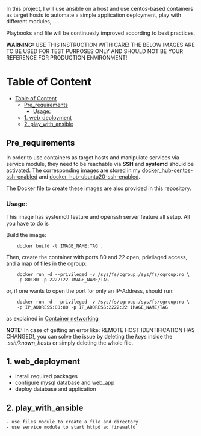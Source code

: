 In this project, I will use ansible on a host and use centos-based containers as target hosts to automate a simple application deployment, play with different modules, ....

Playbooks and file will be continuesly improved according to best practices. 


__WARNING:__ USE THIS INSTRUCTION WITH CARE! THE BELOW IMAGES ARE TO BE USED FOR TEST PURPOSES ONLY AND SHOULD NOT BE YOUR REFERENCE FOR PRODUCTION ENVIRONMENT!

# Table of Content

- [Table of Content](#table-of-content)
  - [Pre_requirements](#pre_requirements)
    - [Usage:](#usage)
  - [1. web_deployment](#1-web_deployment)
  - [2. play_with_ansible](#2-play_with_ansible)

## Pre_requirements
In order to use containers as target hosts and manipulate services via service module, they need to be reachable via **SSH** and **systemd** should be activated. The corresponding images are stored in my [docker_hub-centos-ssh-enabled](https://hub.docker.com/r/mohammad67/centos-ssh-enabled) and [docker_hub-ubuntu20-ssh-enabled](https://hub.docker.com/r/mohammad67/ubuntu20-ssh-enabled).

The Docker file to create these images are also provided in this repository.

### Usage:
This image has systemctl feature and openssh server feature all setup. All you have to do is

Build the image:
```
    docker build -t IMAGE_NAME:TAG .
```

Then, create the container with ports 80 and 22 open, privilaged access, and a map of files in the cgroup:
```
    docker run -d --privileged -v /sys/fs/cgroup:/sys/fs/cgroup:ro \
    -p 80:80 -p 2222:22 IMAGE_NAME/TAG 
```

or, if one wants to open the port for only an IP-Address, should run:
```
    docker run -d --privileged -v /sys/fs/cgroup:/sys/fs/cgroup:ro \
    -p IP_ADDRESS:80:80 -p IP_ADDRESS:2222:22 IMAGE_NAME/TAG 
```
as explained in [Container networking](https://docs.docker.com/config/containers/container-networking/)

__NOTE:__ In case of getting an error like: REMOTE HOST IDENTIFICATION HAS CHANGED!, you can solve the issue by deleting the *keys* inside the *.ssh/known_hosts* or simply deleting the whole file.


## 1. web_deployment
- install required packages
- configure mysql database and web_app
- deploy database and application
## 2. play_with_ansible
    - use files module to create a file and directory
    - use service module to start httpd ad firewalld